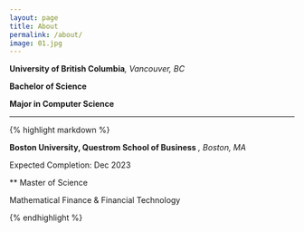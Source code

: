 ```yaml
---
layout: page
title: About
permalink: /about/
image: 01.jpg
---
```







<strong>University of British Columbia</strong><i>, Vancouver, BC</i>

<strong>Bachelor of Science</strong>

<strong>Major in Computer Science</strong>






***







{% highlight markdown %}


**Boston University, Questrom School of Business** *, Boston, MA*

Expected Completion: Dec 2023

** Master of Science

Mathematical Finance & Financial Technology


{% endhighlight %}
